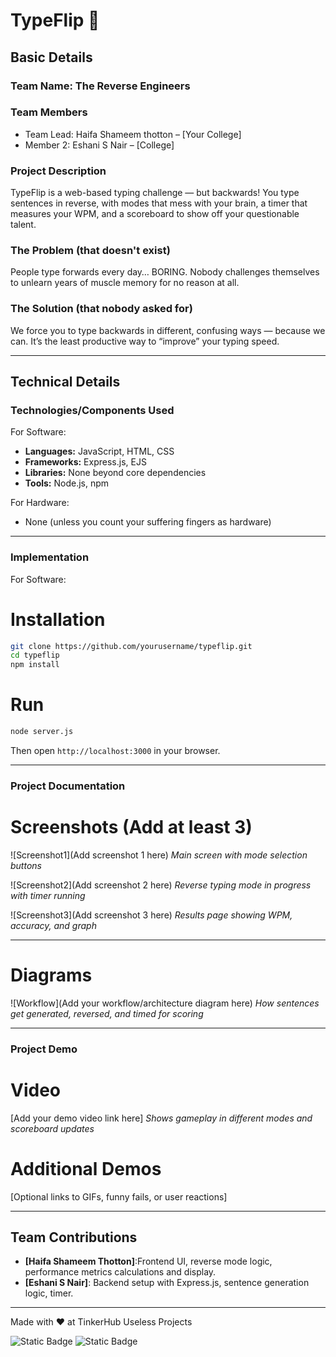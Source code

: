 # TypeFlip 🎯

## Basic Details

### Team Name: The Reverse Engineers

### Team Members

* Team Lead: Haifa Shameem thotton – \[Your College]
* Member 2: Eshani S Nair – \[College]

### Project Description

TypeFlip is a web-based typing challenge — but backwards!
You type sentences in reverse, with modes that mess with your brain, a timer that measures your WPM, and a scoreboard to show off your questionable talent.

### The Problem (that doesn't exist)

People type forwards every day… BORING. Nobody challenges themselves to unlearn years of muscle memory for no reason at all.

### The Solution (that nobody asked for)

We force you to type backwards in different, confusing ways — because we can. It’s the least productive way to “improve” your typing speed.

---

## Technical Details

### Technologies/Components Used

For Software:

* **Languages:** JavaScript, HTML, CSS
* **Frameworks:** Express.js, EJS
* **Libraries:** None beyond core dependencies
* **Tools:** Node.js, npm

For Hardware:

* None (unless you count your suffering fingers as hardware)

---

### Implementation

For Software:

# Installation

```bash
git clone https://github.com/yourusername/typeflip.git
cd typeflip
npm install
```

# Run

```bash
node server.js
```

Then open `http://localhost:3000` in your browser.

---

### Project Documentation

# Screenshots (Add at least 3)

!\[Screenshot1]\(Add screenshot 1 here)
*Main screen with mode selection buttons*

!\[Screenshot2]\(Add screenshot 2 here)
*Reverse typing mode in progress with timer running*

!\[Screenshot3]\(Add screenshot 3 here)
*Results page showing WPM, accuracy, and graph*

---

# Diagrams

!\[Workflow]\(Add your workflow/architecture diagram here)
*How sentences get generated, reversed, and timed for scoring*

---

### Project Demo

# Video

\[Add your demo video link here]
*Shows gameplay in different modes and scoreboard updates*

# Additional Demos

\[Optional links to GIFs, funny fails, or user reactions]

---

## Team Contributions

* **\[Haifa Shameem Thotton]**:Frontend UI, reverse mode logic, performance metrics calculations and display.
* **\[Eshani S Nair]**:   Backend setup with Express.js, sentence generation logic, timer.


---

Made with ❤️ at TinkerHub Useless Projects

![Static Badge](https://img.shields.io/badge/TinkerHub-24?color=%23000000\&link=https%3A%2F%2Fwww.tinkerhub.org%2F)
![Static Badge](https://img.shields.io/badge/UselessProjects--25-25?link=https%3A%2F%2Fwww.tinkerhub.org%2Fevents%2FQ2Q1TQKX6Q%2FUseless%2520Projects)



